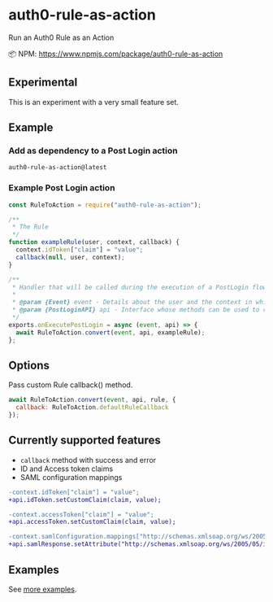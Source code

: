 # auth0-rule-as-action

Run an Auth0 Rule as an Action

📦 NPM: https://www.npmjs.com/package/auth0-rule-as-action

## Experimental

This is an experiment with a very small feature set.

## Example

### Add as dependency to a Post Login action
```
auth0-rule-as-action@latest
```

### Example Post Login action

```javascript
const RuleToAction = require("auth0-rule-as-action");

/**
 * The Rule
 */
function exampleRule(user, context, callback) { 
  context.idToken["claim"] = "value";
  callback(null, user, context);
}

/**
 * Handler that will be called during the execution of a PostLogin flow.
 *
 * @param {Event} event - Details about the user and the context in which they are logging in.
 * @param {PostLoginAPI} api - Interface whose methods can be used to change the behavior of the login.
 */
exports.onExecutePostLogin = async (event, api) => {
  await RuleToAction.convert(event, api, exampleRule);
};
```

## Options
Pass custom Rule callback() method.
```javascript
await RuleToAction.convert(event, api, rule, {
  callback: RuleToAction.defaultRuleCallback
});
```

## Currently supported features
- `callback` method with success and error
- ID and Access token claims
- SAML configuration mappings

```diff
-context.idToken["claim"] = "value";
+api.idToken.setCustomClaim(claim, value);

-context.accessToken["claim"] = "value";
+api.accessToken.setCustomClaim(claim, value);

-context.samlConfiguration.mappings["http://schemas.xmlsoap.org/ws/2005/05/identity/claims/nameidentifier"] = "upn";
+api.samlResponse.setAttribute("http://schemas.xmlsoap.org/ws/2005/05/identity/claims/nameidentifier", "upn");
```

## Examples
See [more examples](./docs/examples.md).